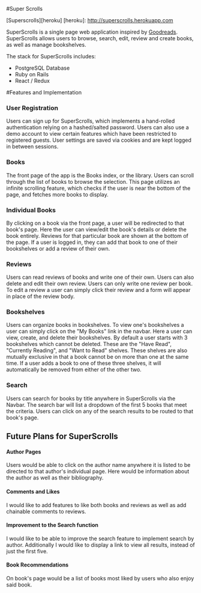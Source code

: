 
#Super Scrolls

[Superscrolls][heroku]
[heroku]: http://superscrolls.herokuapp.com

SuperScrolls is a single page web application inspired by [Goodreads][goodreads]. SuperScrolls allows users to browse, search, edit, review and create books, as well as manage bookshelves.

[goodreads]: https://www.goodreads.com/

The stack for SuperScrolls includes:

* PostgreSQL Database
* Ruby on Rails
* React / Redux

#Features and Implementation

### **User Registration**

Users can sign up for SuperScrolls, which implements a hand-rolled authentication relying on a hashed/salted password. Users can also use a demo account to view certain features which have been restricted to registered guests. User settings are saved via cookies and are kept logged in between sessions.

### **Books**

The front page of the app is the Books index, or the library. Users can scroll through the list of books to browse the selection. This page utilizes an infinite scrolling feature, which checks if the user is near the bottom of the page, and fetches more books to display.

### **Individual Books**

By clicking on a book via the front page, a user will be redirected to that book's page. Here the user can view/edit the book's details or delete the book entirely. Reviews for that particular book are shown at the bottom of the page. If a user is logged in, they can add that book to one of their bookshelves or add a review of their own.

### **Reviews**

Users can read reviews of books and write one of their own. Users can also delete and edit their own review. Users can only write one review per book. To edit a review a user can simply click their review and a form will appear in place of the review body.

### **Bookshelves**

Users can organize books in bookshelves. To view one's bookshelves a user can simply click on the "My Books" link in the navbar. Here a user can view, create, and delete their bookshelves. By default a user starts with 3 bookshelves which cannot be deleted. These are the "Have Read", "Currently Reading", and "Want to Read" shelves. These shelves are also mutually exclusive in that a book cannot be on more than one at the same time. If a user adds a book to one of these three shelves, it will automatically be removed from either of the other two.


### **Search**

Users can search for books by title anywhere in SuperScrolls via the Navbar. The search bar will list a dropdown of the first 5 books that meet the criteria. Users can click on any of the search results to be routed to that book's page.

## **Future Plans for SuperScrolls**

#### Author Pages

Users would be able to click on the author name anywhere it is listed to be directed to that author's individual page. Here would be information about the author as well as their bibliography.

#### Comments and Likes

I would like to add features to like both books and reviews as well as add chainable comments to reviews.

#### Improvement to the Search function

I would like to be able to improve the search feature to implement search by author. Additionally I would like to display a link to view all results, instead of just the first five.

#### Book Recommendations

On book's page would be a list of books most liked by users who also enjoy said book.
